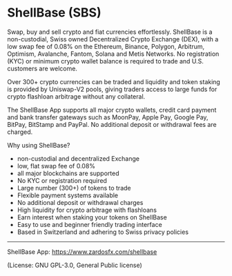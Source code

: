 # ShellBase (SBS)
Swap, buy and sell crypto and fiat currencies effortlessly.
ShellBase is a non-custodial, Swiss owned Decentralized Crypto Exchange (DEX), with a low swap fee of 0.08% on the Ethereum, Binance, Polygon, Arbitrum, Optimism, Avalanche, Fantom, Solana and Metis Networks. No registration (KYC) or minimum crypto wallet balance is required to trade and U.S. customers are welcome. 

Over 300+ crypto currencies can be traded and liquidity and token staking is provided by Uniswap-V2 pools, giving traders access to large funds for crypto flashloan arbitrage without any collateral.

The ShellBase App supports all major crypto wallets, credit card payment and bank transfer gateways such as MoonPay, Apple Pay, Google Pay, BitPay, BitStamp and PayPal. No additional deposit or withdrawal fees are charged.

Why using ShellBase?
- non-custodial and decentralized Exchange
- low, flat swap fee of 0.08%
- all major blockchains are supported
- No KYC or registration required
- Large number (300+) of tokens to trade
- Flexible payment systems available
- No additional deposit or withdrawal charges
- High liquidity for crypto arbitrage with flashloans
- Earn interest when staking your tokens on ShellBase
- Easy to use and beginner friendly trading interface
- Based in Switzerland and adhering to Swiss privacy policies

___
ShellBase App: https://www.zardosfx.com/shellbase

(License: GNU GPL-3.0, General Public license)
